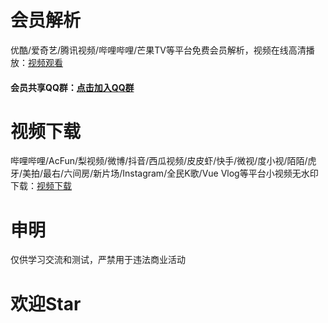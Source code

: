 # 会员解析  
优酷/爱奇艺/腾讯视频/哔哩哔哩/芒果TV等平台免费会员解析，视频在线高清播放：[视频观看](https://resoumen.com/v/ "点击链接")  
#### 会员共享QQ群：[点击加入QQ群](https://jq.qq.com/?_wv=1027&k=JuvO5aov "点击链接")  

# 视频下载  
哔哩哔哩/AcFun/梨视频/微博/抖音/西瓜视频/皮皮虾/快手/微视/度小视/陌陌/虎牙/美拍/最右/六间房/新片场/Instagram/全民K歌/Vue Vlog等平台小视频无水印下载：[视频下载](https://resoumen.com/d/ "点击链接")  

# 申明 
仅供学习交流和测试，严禁用于违法商业活动  

# 欢迎Star  

